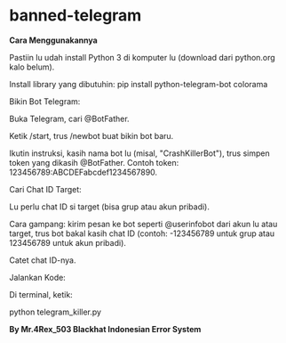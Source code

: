 # banned-telegram
**Cara Menggunakannya**

Pastiin lu udah install Python 3 di komputer lu (download dari python.org kalo belum).

Install library yang dibutuhin:
  pip install python-telegram-bot colorama

Bikin Bot Telegram:

Buka Telegram, cari @BotFather.

Ketik /start, trus /newbot buat bikin bot baru.

Ikutin instruksi, kasih nama bot lu (misal, "CrashKillerBot"), trus simpen token yang dikasih @BotFather. Contoh token: 123456789:ABCDEFabcdef1234567890.

Cari Chat ID Target:

Lu perlu chat ID si target (bisa grup atau akun pribadi).

Cara gampang: kirim pesan ke bot seperti @userinfobot dari akun lu atau target, trus bot bakal kasih chat ID (contoh: -123456789 untuk grup atau 123456789 untuk akun pribadi).

Catet chat ID-nya.

Jalankan Kode:

Di terminal, ketik:

python telegram_killer.py

**By Mr.4Rex_503 Blackhat Indonesian Error System**
